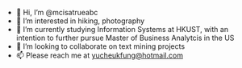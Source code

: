- 👋 Hi, I’m @mcisatrueabc
- 👀 I’m interested in hiking, photography
- 🌱 I’m currently studying Information Systems at HKUST, with an intention to further pursue Master of Business Analytcis in the US 
- 💞️ I’m looking to collaborate on text mining projects 
- 📫 Please reach me at yucheukfung@hotmail.com 

<!---
mcisatrueabc/mcisatrueabc is a ✨ special ✨ repository because its `README.md` (this file) appears on your GitHub profile.
You can click the Preview link to take a look at your changes.
--->
